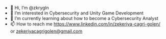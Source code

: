 - 👋 Hi, I’m @zkrygln
- 👀 I’m interested in Cybersecurity and Unity Game Development
- 🌱 I’m currently learning about how to become a Cybersecurity Analyst
- 📫 How to reach me https://www.linkedin.com/in/zekeriya-cagri-golen/  or zekeriyacagrigolen@gmail.com

<!---
zkrygln/zkrygln is a ✨ special ✨ repository because its `README.md` (this file) appears on your GitHub profile.
You can click the Preview link to take a look at your changes.
--->
